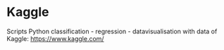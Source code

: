# Kaggle
Scripts Python classification - regression - datavisualisation with data of Kaggle: https://www.kaggle.com/ 

